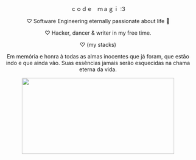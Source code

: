 <p style="text-align: center;">ｃｏｄｅ　ｍａｇｉ :3</p>
<p style="text-align: center;">♡ Software Engineering eternally passionate about life 🌱</p>
<p style="text-align: center;">♡ Hacker, dancer & writer in my free time.</p>
<p style="text-align: center;">♡ (my stacks)</p>
<p style="text-align: center;">Em memória e honra à todas as almas inocentes que já foram, que estão indo e que ainda vão. Suas essências jamais serão esquecidas na chama eterna da vida.</p>

<div style="text-align: center;">
  <img src="https://blogger.googleusercontent.com/img/b/R29vZ2xl/AVvXsEiJZt1GH55C-YWqQ9Dy_Qh9bUVJ6aSUdKx4TG9M-JMnPZIFXcw_fJyK99jaoiQSAIJFBelr8YiQNJW4WwVSCc_PNpYS41znaK6vHHUkTfFAsE6wCUKlOTo6Q4GG-FzfHdyzNqNtzuoFCQ8/s1600/rsz_1il_fullxfull1600901383_f1cb.jpg" width="400" height="200">
</div>


